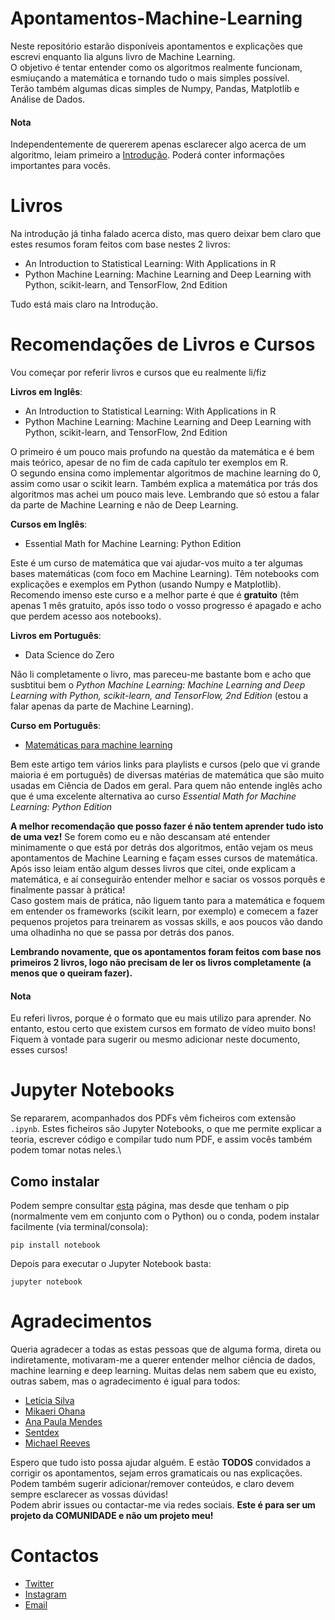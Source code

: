 # Apontamentos-Machine-Learning
Neste repositório estarão disponíveis apontamentos e explicações que escrevi enquanto lia alguns livro de Machine Learning.\
O objetivo é tentar entender como os algoritmos realmente funcionam, esmiuçando a matemática e tornando tudo o mais simples possível.\
Terão também algumas dicas simples de Numpy, Pandas, Matplotlib e Análise de Dados.
#### Nota
Independentemente de quererem apenas esclarecer algo acerca de um algoritmo, leiam primeiro a [Introdução](https://github.com/TigaxMT/Apontamentos-Machine-Learning/blob/master/00.%20Introdu%C3%A7%C3%A3o/Introdu%C3%A7%C3%A3o.pdf). Poderá conter informações importantes para vocês.

# Livros
Na introdução já tinha falado acerca disto, mas quero deixar bem claro que estes resumos foram feitos com base nestes 2 livros:
* An Introduction to Statistical Learning: With Applications in R
* Python Machine Learning: Machine Learning and Deep Learning with Python, scikit-learn, and TensorFlow, 2nd Edition

Tudo está mais claro na Introdução.

# Recomendações de Livros e Cursos
Vou começar por referir livros e cursos que eu realmente li/fiz

**Livros em Inglês**:
* An Introduction to Statistical Learning: With Applications in R
* Python Machine Learning: Machine Learning and Deep Learning with Python, scikit-learn, and TensorFlow, 2nd Edition

O primeiro é um pouco mais profundo na questão da matemática e é bem mais teórico, apesar de no fim de cada capítulo ter exemplos em R.\
O segundo ensina como implementar algoritmos de machine learning do 0, assim como usar o scikit learn. Também explica a matemática por trás dos algoritmos mas achei um pouco mais leve. Lembrando que só estou a falar da parte de Machine Learning e não de Deep Learning.

**Cursos em Inglês**:
* Essential Math for Machine Learning: Python Edition

Este é um curso de matemática que vai ajudar-vos muito a ter algumas bases matemáticas (com foco em Machine Learning). Têm notebooks com explicações e exemplos em Python (usando Numpy e Matplotlib). Recomendo imenso este curso e a melhor parte é que é **gratuito** (têm apenas 1 mês gratuito, após isso todo o vosso progresso é apagado e acho que perdem acesso aos notebooks).

**Livros em Português**:
* Data Science do Zero

Não li completamente o livro, mas pareceu-me bastante bom e acho que susbtitui bem o *Python Machine Learning: Machine Learning and Deep Learning with Python, scikit-learn, and TensorFlow, 2nd Edition* (estou a falar apenas da parte de Machine Learning).

**Curso em Português**:
* [Matemáticas para machine learning](https://matheusfacure.github.io/2017/01/15/pre-req-ml/)

Bem este artigo tem vários links para playlists e cursos (pelo que vi grande maioria é em português) de diversas matérias de matemática que são muito usadas em Ciência de Dados em geral. Para quem não entende inglês acho que é uma excelente alternativa ao curso *Essential Math for Machine Learning: Python Edition*

**A melhor recomendação que posso fazer é não tentem aprender tudo isto de uma vez!** Se forem como eu e não descansam até entender minimamente o que está por detrás dos algoritmos, então vejam os meus apontamentos de Machine Learning e façam esses cursos de matemática. Após isso leiam então algum desses livros que citei, onde explicam a matemática, e aí conseguirão entender melhor e saciar os vossos porquês e finalmente passar à prática!\
Caso gostem mais de prática, não liguem tanto para a matemática e foquem em entender os frameworks (scikit learn, por exemplo) e comecem a fazer pequenos projetos para treinarem as vossas skills, e aos poucos vão dando uma olhadinha no que se passa por detrás dos panos.

**Lembrando novamente, que os apontamentos foram feitos com base nos primeiros 2 livros, logo não precisam de ler os livros completamente (a menos que o queiram fazer).**
#### Nota
Eu referi livros, porque é o formato que eu mais utilizo para aprender. No entanto, estou certo que existem cursos em formato de vídeo muito bons! Fiquem à vontade para sugerir ou mesmo adicionar neste documento, esses cursos!

# Jupyter Notebooks
Se repararem, acompanhados dos PDFs vêm ficheiros com extensão `.ipynb`. Estes ficheiros são Jupyter Notebooks, o que me permite explicar a teoria, escrever código e compilar tudo num PDF, e assim vocês também podem tomar notas neles.\
## Como instalar
Podem sempre consultar [esta](https://jupyter.org/install.html) página, mas desde que tenham o pip (normalmente vem em conjunto com o Python) ou o conda, podem instalar facilmente (via terminal/consola):

`pip install notebook`

Depois para executar o Jupyter Notebook basta:

`jupyter notebook`

# Agradecimentos
Queria agradecer a todas as estas pessoas que de alguma forma, direta ou indiretamente, motivaram-me a querer entender melhor ciência de dados, machine learning e deep learning. Muitas delas nem sabem que eu existo, outras sabem, mas o agradecimento é igual para todos:
* [Letícia Silva](https://leticiadasilva.github.io/)
* [Mikaeri Ohana](https://www.instagram.com/miohana/?hl=pt)
* [Ana Paula Mendes](https://anapaulamendes.github.io/)
* [Sentdex](https://www.youtube.com/sentdex)
* [Michael Reeves](https://www.youtube.com/channel/UCtHaxi4GTYDpJgMSGy7AeSw)


Espero que tudo isto possa ajudar alguém. E estão **TODOS** convidados a corrigir os apontamentos, sejam erros gramaticais ou nas explicações. Podem também sugerir adicionar/remover conteúdos, e claro devem sempre esclarecer as vossas dúvidas!\
Podem abrir issues ou contactar-me via redes sociais. **Este é para ser um projeto da COMUNIDADE e não um projeto meu!**

# Contactos
* [Twitter](https://twitter.com/iN127pkt)
* [Instagram](https://www.instagram.com/t_1g4_x/)
* [Email](tiagodeha@protonmail.com)
